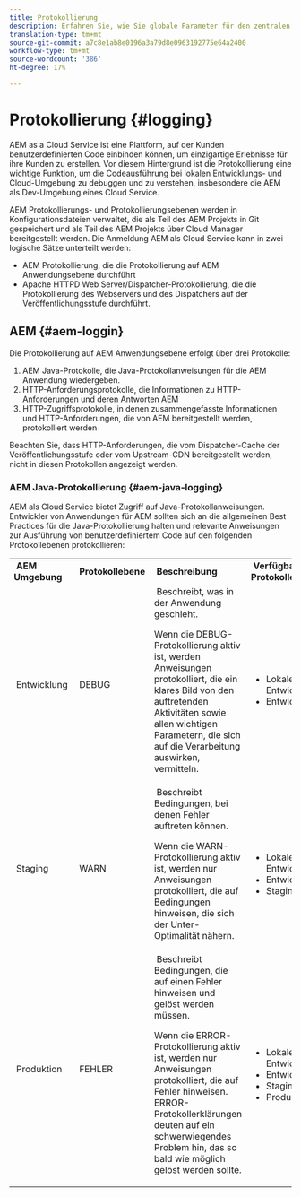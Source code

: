 ```yaml
---
title: Protokollierung
description: Erfahren Sie, wie Sie globale Parameter für den zentralen Protokollierungsdienst konfigurieren, bestimmte Einstellungen für einzelne Dienste festlegen oder eine Datenprotokollierung anfordern können.
translation-type: tm+mt
source-git-commit: a7c8e1ab8e0196a3a79d8e0963192775e64a2400
workflow-type: tm+mt
source-wordcount: '386'
ht-degree: 17%

---
```



# Protokollierung {#logging}

AEM as a Cloud Service ist eine Plattform, auf der Kunden benutzerdefinierten Code einbinden können, um einzigartige Erlebnisse für ihre Kunden zu erstellen. Vor diesem Hintergrund ist die Protokollierung eine wichtige Funktion, um die Codeausführung bei lokalen Entwicklungs- und Cloud-Umgebung zu debuggen und zu verstehen, insbesondere die AEM als Dev-Umgebung eines Cloud Service.

AEM Protokollierungs- und Protokollierungsebenen werden in Konfigurationsdateien verwaltet, die als Teil des AEM Projekts in Git gespeichert und als Teil des AEM Projekts über Cloud Manager bereitgestellt werden. Die Anmeldung AEM als Cloud Service kann in zwei logische Sätze unterteilt werden:

* AEM Protokollierung, die die Protokollierung auf AEM Anwendungsebene durchführt
* Apache HTTPD Web Server/Dispatcher-Protokollierung, die die Protokollierung des Webservers und des Dispatchers auf der Veröffentlichungsstufe durchführt.

## AEM {#aem-loggin}

Die Protokollierung auf AEM Anwendungsebene erfolgt über drei Protokolle:

1. AEM Java-Protokolle, die Java-Protokollanweisungen für die AEM Anwendung wiedergeben.
1. HTTP-Anforderungsprotokolle, die Informationen zu HTTP-Anforderungen und deren Antworten AEM
1. HTTP-Zugriffsprotokolle, in denen zusammengefasste Informationen und HTTP-Anforderungen, die von AEM bereitgestellt werden, protokolliert werden

Beachten Sie, dass HTTP-Anforderungen, die vom Dispatcher-Cache der Veröffentlichungsstufe oder vom Upstream-CDN bereitgestellt werden, nicht in diesen Protokollen angezeigt werden.

### AEM Java-Protokollierung {#aem-java-logging}

AEM als Cloud Service bietet Zugriff auf Java-Protokollanweisungen. Entwickler von Anwendungen für AEM sollten sich an die allgemeinen Best Practices für die Java-Protokollierung halten und relevante Anweisungen zur Ausführung von benutzerdefiniertem Code auf den folgenden Protokollebenen protokollieren:

<table>
<tbody>
<tr>
<td> <b>AEM Umgebung</b></td>
<td> <b>Protokollebene</b></td>
<td> <b>Beschreibung</b></td>
<td> <b>Verfügbarkeit der Protokollerklärung</b></td>
</tr>
<tr>
<td> Entwicklung</td>
<td> DEBUG</td>
<td> Beschreibt, was in der Anwendung geschieht.

Wenn die DEBUG-Protokollierung aktiv ist, werden Anweisungen protokolliert, die ein klares Bild von den auftretenden Aktivitäten sowie allen wichtigen Parametern, die sich auf die Verarbeitung auswirken, vermitteln.</td>
<td> <ul>
<li> Lokale Entwicklung</li>
<li>Entwicklung</li>
</ul></td>
</tr>
<tr>
<td> Staging</td>
<td> WARN</td>
<td> Beschreibt Bedingungen, bei denen Fehler auftreten können.

Wenn die WARN-Protokollierung aktiv ist, werden nur Anweisungen protokolliert, die auf Bedingungen hinweisen, die sich der Unter-Optimalität nähern.</td>
<td> <ul>
<li> Lokale Entwicklung</li>
<li>Entwicklung</li>
<li>Staging</li>
</ul></td>
</tr>
<tr>
<td> Produktion</td>
<td> FEHLER</td>
<td> Beschreibt Bedingungen, die auf einen Fehler hinweisen und gelöst werden müssen.

Wenn die ERROR-Protokollierung aktiv ist, werden nur Anweisungen protokolliert, die auf Fehler hinweisen. ERROR-Protokollerklärungen deuten auf ein schwerwiegendes Problem hin, das so bald wie möglich gelöst werden sollte.</td>
<td> <ul>
<li> Lokale Entwicklung</li>
<li>Entwicklung</li>
<li>Staging</li>
<li>Produktion</li>
</ul></td>
</tr>
</tbody>
</table>